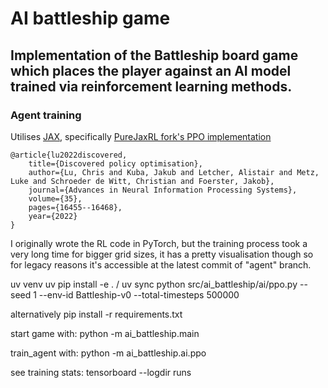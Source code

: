 # AI battleship game

## Implementation of the Battleship board game which places the player against an AI model trained via reinforcement learning methods.

### Agent training

Utilises [JAX](https://github.com/jax-ml/jax), specifically [PureJaxRL fork's PPO implementation](https://github.com/luchris429/purejaxrl)

```
@article{lu2022discovered,
    title={Discovered policy optimisation},
    author={Lu, Chris and Kuba, Jakub and Letcher, Alistair and Metz, Luke and Schroeder de Witt, Christian and Foerster, Jakob},
    journal={Advances in Neural Information Processing Systems},
    volume={35},
    pages={16455--16468},
    year={2022}
}
```

I originally wrote the RL code in PyTorch, but the training process took a very long time for bigger grid sizes, it has a pretty visualisation though so for legacy reasons it's accessible at the latest commit of "agent" branch.

uv venv
uv pip install -e . / uv sync
python src/ai_battleship/ai/ppo.py --seed 1 --env-id Battleship-v0 --total-timesteps 500000

alternatively
pip install -r requirements.txt

start game with: python -m ai_battleship.main

train_agent with: python -m ai_battleship.ai.ppo

see training stats: tensorboard --logdir runs
